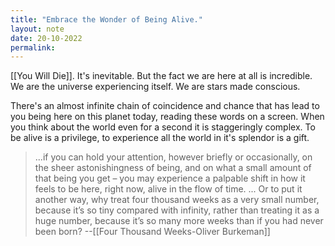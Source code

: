 ```yaml
---
title: "Embrace the Wonder of Being Alive."
layout: note
date: 20-10-2022
permalink:
---
```


[[You Will Die]]. It's inevitable. But the fact we are here at all is incredible. We are the universe experiencing itself. We are stars made conscious. 

There's an almost infinite chain of coincidence and chance that has lead to you being here on this planet today, reading these words on a screen. When you think about the world even for a second it is staggeringly complex. To be alive is a privilege, to experience all the world in it's splendor is a gift. 

> ...if you can hold your attention, however briefly or occasionally, on the sheer astonishingness of being, and on what a small amount of that being you get – you may experience a palpable shift in how it feels to be here, right now, alive in the flow of time.
> ...
> Or to put it another way, why treat four thousand weeks as a very small number, because it’s so tiny compared with infinity, rather than treating it as a huge number, because it’s so many more weeks than if you had never been born?
> --[[Four Thousand Weeks-Oliver Burkeman]]
